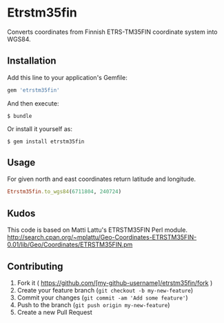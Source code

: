 # Etrstm35fin

Converts coordinates from Finnish ETRS-TM35FIN coordinate system into WGS84.

## Installation

Add this line to your application's Gemfile:

```ruby
gem 'etrstm35fin'
```

And then execute:

    $ bundle

Or install it yourself as:

    $ gem install etrstm35fin

## Usage
For given north and east coordinates return latitude and longitude.

``` ruby
Etrstm35fin.to_wgs84(6711804, 240724)
```

## Kudos
This code is based on Matti Lattu's ETRSTM35FIN Perl module.  http://search.cpan.org/~mplattu/Geo-Coordinates-ETRSTM35FIN-0.01/lib/Geo/Coordinates/ETRSTM35FIN.pm 

## Contributing

1. Fork it ( https://github.com/[my-github-username]/etrstm35fin/fork )
2. Create your feature branch (`git checkout -b my-new-feature`)
3. Commit your changes (`git commit -am 'Add some feature'`)
4. Push to the branch (`git push origin my-new-feature`)
5. Create a new Pull Request

